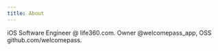```yaml
---
title: About
---
```



iOS Software Engineer @ life360.com. Owner @welcomepass_app, OSS github.com/welcomepass.


